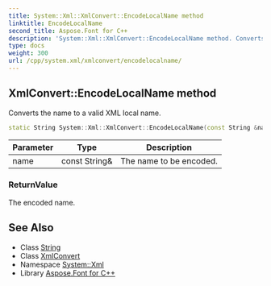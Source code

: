 ```yaml
---
title: System::Xml::XmlConvert::EncodeLocalName method
linktitle: EncodeLocalName
second_title: Aspose.Font for C++
description: 'System::Xml::XmlConvert::EncodeLocalName method. Converts the name to a valid XML local name in C++.'
type: docs
weight: 300
url: /cpp/system.xml/xmlconvert/encodelocalname/
---
```

## XmlConvert::EncodeLocalName method


Converts the name to a valid XML local name.

```cpp
static String System::Xml::XmlConvert::EncodeLocalName(const String &name)
```


| Parameter | Type | Description |
| --- | --- | --- |
| name | const String\& | The name to be encoded. |

### ReturnValue

The encoded name.

## See Also

* Class [String](../../../system/string/)
* Class [XmlConvert](../)
* Namespace [System::Xml](../../)
* Library [Aspose.Font for C++](../../../)
